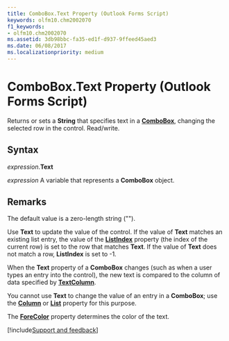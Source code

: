 ```yaml
---
title: ComboBox.Text Property (Outlook Forms Script)
keywords: olfm10.chm2002070
f1_keywords:
- olfm10.chm2002070
ms.assetid: 3db98bbc-fa35-ed1f-d937-9ffeed45aed3
ms.date: 06/08/2017
ms.localizationpriority: medium
---
```



# ComboBox.Text Property (Outlook Forms Script)

Returns or sets a **String** that specifies text in a **[ComboBox](Outlook.combobox.md)**, changing the selected row in the control. Read/write.


## Syntax

_expression_.**Text**

_expression_ A variable that represents a **ComboBox** object.


## Remarks

The default value is a zero-length string ("").

Use **Text** to update the value of the control. If the value of **Text** matches an existing list entry, the value of the **[ListIndex](Outlook.combobox.listindex.md)** property (the index of the current row) is set to the row that matches **Text**. If the value of **Text** does not match a row, **ListIndex** is set to -1.

When the **Text** property of a **ComboBox** changes (such as when a user types an entry into the control), the new text is compared to the column of data specified by **[TextColumn](Outlook.combobox.textcolumn.md)**.

You cannot use **Text** to change the value of an entry in a **ComboBox**; use the **[Column](Outlook.combobox.column.md)** or **[List](Outlook.combobox.list.md)** property for this purpose.

The **[ForeColor](Outlook.combobox.forecolor.md)** property determines the color of the text.

[!include[Support and feedback](~/includes/feedback-boilerplate.md)]